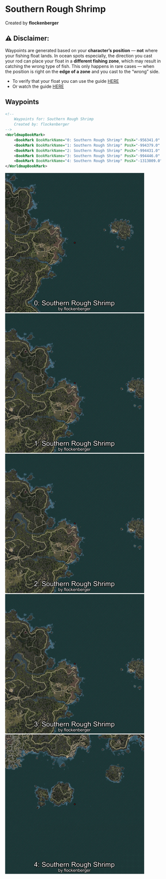 # Southern Rough Shrimp
Created by **flockenberger**

## ⚠️ Disclaimer:
Waypoints are generated based on your __**character’s position**__ — __not__ where your fishing float lands.
In ocean spots especially, the direction you cast your rod can place your float in a **different fishing zone**, which may result in catching the wrong type of fish.
This only happens in rare cases — when the position is right on the **edge of a zone** and you cast to the “wrong” side.

- To verify that your float you can use the guide [HERE](https://flockenberger.github.io/bdo-fish-position/)
- Or watch the guide [HERE](https://youtu.be/t-VXcRoNojk)

## Waypoints
```xml
<!--
    Waypoints for: Southern Rough Shrimp
    Created by: flockenberger
-->
<WorldmapBookMark>
    <BookMark BookMarkName="0: Southern Rough Shrimp" PosX="-956341.0" PosY="-7626.0" PosZ="1307808.0" />
    <BookMark BookMarkName="1: Southern Rough Shrimp" PosX="-994379.0" PosY="-7883.0" PosZ="1348857.0" />
    <BookMark BookMarkName="2: Southern Rough Shrimp" PosX="-994431.0" PosY="-7883.0" PosZ="1348835.0" />
    <BookMark BookMarkName="3: Southern Rough Shrimp" PosX="-994446.0" PosY="-7883.0" PosZ="1348964.0" />
    <BookMark BookMarkName="4: Southern Rough Shrimp" PosX="-1313009.0" PosY="-7754.0" PosZ="1003898.0" />
</WorldmapBookMark>
```

<img src="./Southern Rough Shrimp_0_Preview.webp" width="450"/> <img src="./Southern Rough Shrimp_1_Preview.webp" width="450"/> <img src="./Southern Rough Shrimp_2_Preview.webp" width="450"/> <img src="./Southern Rough Shrimp_3_Preview.webp" width="450"/> <img src="./Southern Rough Shrimp_4_Preview.webp" width="450"/> 